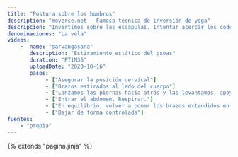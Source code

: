 ```yaml
---
title: "Postura sobre los hombros"
description: "moverse.net - Famosa técnica de inversión de yoga"
descripcion: "Invertimos sobre las escápulas. Intentar acercar los codos."
denominaciones: "La vela"
videos: 
    -  name: "sarvangasana"
       description: "Estiramiento estático del psoas"
       duration: "PT1M3S"
       uploadDate: "2020-10-16"
       pasos:
            - ["Asegurar la posición cervical"]
            - ["Brazos estirados al lado del cuerpo"]
            - ["Lanzamos las piernas hacia atrás y las levantamos, apoyarse en la zona escapular"]
            - ["Entrar el abdomen. Respirar."]
            - ["En equilibrio, volver a poner los brazos extendidos en el suelo"]
            - ["Bajar de forma controlada"]
fuentes:
    - "propia"
---
```

{% extends "pagina.jinja" %}
